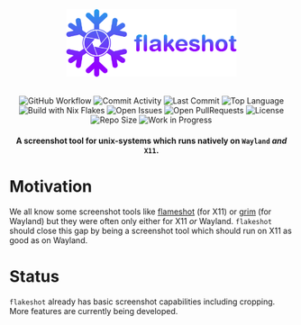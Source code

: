 <div align="center">
  <img src="assets/flakeshot.svg" alt="Flakeshot" width="60%"/>

  <br/>
  <br/>

  ![GitHub Workflow]
  ![Commit Activity]
  ![Last Commit]
  ![Top Language]
  ![Build with Nix Flakes]
  ![Open Issues]
  ![Open PullRequests]
  ![License]
  ![Repo Size]
  ![Work in Progress]

  #### A screenshot tool for unix-systems which runs natively on `Wayland` *and* `X11`.
</div>

# Motivation
We all know some screenshot tools like [flameshot] (for X11) or [grim] (for Wayland) but they
were often only either for X11 *or* Wayland. `flakeshot` should close this gap by being a screenshot
tool which should run on X11 as good as on Wayland.

# Status
`flakeshot` already has basic screenshot capabilities including cropping. More features are currently being developed.

<!-----------------------{ Links }---------------------------->

[flameshot]: https://github.com/flameshot-org/flameshot
[grim]: https://sr.ht/~emersion/grim/

<!-----------------------{ Badges }--------------------------->

[GitHub Workflow]: https://github.com/eneoli/flakeshot/actions/workflows/ci.yml/badge.svg
[Commit Activity]: https://img.shields.io/github/commit-activity/m/eneoli/flakeshot/main
[Last Commit]: https://img.shields.io/github/last-commit/eneoli/flakeshot
[Top Language]: https://img.shields.io/github/languages/top/eneoli/flakeshot
[Build with Nix Flakes]: https://img.shields.io/badge/build_with-Nix_Flakes-blue
[Open Issues]: https://img.shields.io/github/issues/eneoli/flakeshot
[Open PullRequests]: https://img.shields.io/github/issues-pr/eneoli/flakeshot
[License]: https://img.shields.io/github/license/eneoli/flakeshot
[Repo Size]: https://img.shields.io/github/repo-size/eneoli/flakeshot
[Work in Progress]: https://img.shields.io/badge/WORK_IN_PROGRESS-red
